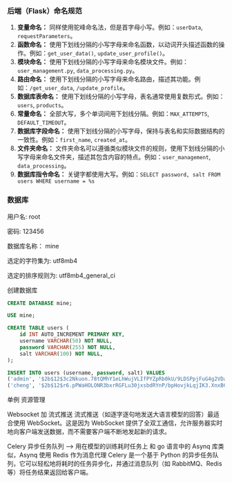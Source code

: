 ### 后端（Flask）命名规范

1. **变量命名：** 同样使用驼峰命名法，但是首字母小写。例如：`userData`, `requestParameters`。
2. **函数命名：** 使用下划线分隔的小写字母来命名函数，以动词开头描述函数的操作。例如：`get_user_data()`, `update_user_profile()`。
3. **模块命名：** 使用下划线分隔的小写字母来命名模块文件。例如：`user_management.py`, `data_processing.py`。
4. **路由命名：** 使用下划线分隔的小写字母来命名路由，描述其功能。例如：`/get_user_data`, `/update_profile`。
5. **数据库表命名：** 使用下划线分隔的小写字母，表名通常使用复数形式。例如：`users`, `products`。
6. **常量命名：** 全部大写，多个单词间用下划线分隔。例如：`MAX_ATTEMPTS`, `DEFAULT_TIMEOUT`。
7. **数据库字段命名：** 使用下划线分隔的小写字母，保持与表名和实际数据结构的一致性。例如：`first_name`, `created_at`。
8. **文件夹命名：** 文件夹命名可以遵循类似模块文件的规则，使用下划线分隔的小写字母来命名文件夹，描述其包含内容的特点。例如：`user_management`, `data_processing`。
9. **数据库指令命名：** 关键字都使用大写。例如：`SELECT password, salt FROM users WHERE username = %s`



### 数据库

用户名: root

密码: 123456

数据库名称： mine

选定的字符集为: utf8mb4

选定的排序规则为: utf8mb4_general_ci



创建数据库

```SQL
CREATE DATABASE mine;

USE mine;

CREATE TABLE users (
    id INT AUTO_INCREMENT PRIMARY KEY,
    username VARCHAR(50) NOT NULL,
    password VARCHAR(255) NOT NULL,
    salt VARCHAR(100) NOT NULL,
);

INSERT INTO users (username, password, salt) VALUES
('admin', '$2b$12$3c2Nkuon.78tQMhY1eLhWujVLIfPYZpRb0kU/9LDSPpjFuG4g2VDa', '$2b$12$3c2Nkuon.78tQMhY1eLhWu'),
('cheng', '$2b$12$r6.pPWaHOLONR3bxrRGFLu30jxsbdRYnP/bpHovjkLqjIK3.XnxBC', '$2b$12$r6.pPWaHOLONR3bxrRGFLu');
```

单例   资源管理

Websocket 加 流式推送
流式推送（如逐字逐句地发送大语言模型的回答）最适合使用 WebSocket。这是因为 WebSocket 提供了全双工通信，允许服务器实时地向客户端发送数据，而不需要客户端不断地发起新的请求。

Celery 异步任务队列  -->  用在模型的训练耗时任务上  和 go 语言中的 Asynq 库类似，Asynq 使用 Redis 作为消息代理
Celery 是一个基于 Python 的异步任务队列，它可以轻松地将耗时的任务异步化，并通过消息队列（如 RabbitMQ、Redis 等）将任务结果返回给客户端。
